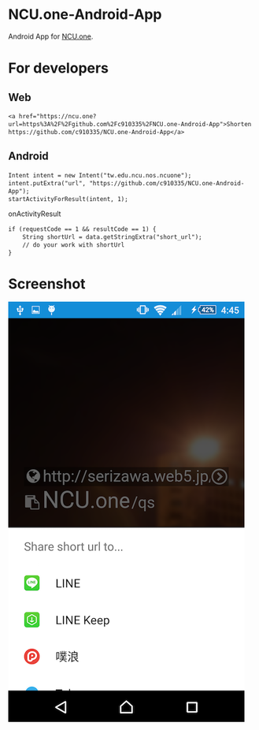 # NCU.one-Android-App

Android App for [NCU.one](https://ncu.one).

# For developers

## Web

    <a href="https://ncu.one?url=https%3A%2F%2Fgithub.com%2Fc910335%2FNCU.one-Android-App">Shorten https://github.com/c910335/NCU.one-Android-App</a>

## Android

    Intent intent = new Intent("tw.edu.ncu.nos.ncuone");
    intent.putExtra("url", "https://github.com/c910335/NCU.one-Android-App");
    startActivityForResult(intent, 1);

onActivityResult

    if (requestCode == 1 && resultCode == 1) {
        String shortUrl = data.getStringExtra("short_url");
        // do your work with shortUrl
    }

# Screenshot

![Screentshot](Screenshot.png)
